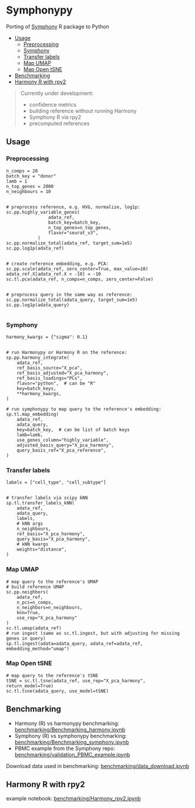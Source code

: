 <!-- omit in toc -->
# Symphonypy
Porting of [Symphony](https://github.com/immunogenomics/symphony) R package to Python

- [Usage](#usage)
  - [Preprocessing](#preprocessing)
  - [Symphony](#symphony)
  - [Transfer labels](#transfer-labels)
  - [Map UMAP](#map-umap)
  - [Map Open tSNE](#map-open-tsne)
- [Benchmarking](#benchmarking)
- [Harmony R with rpy2](#harmony-r-with-rpy2)

> Currently under development:
> - confidence metrics
> - building reference without running Harmony
> - Symphony R via rpy2
> - precomputed references

  
## Usage
### Preprocessing
```
n_comps = 20
batch_key = "donor"
lamb = 1
n_top_genes = 2000
n_neighbours = 10


# preprocess reference, e.g. HVG, normalize, log1p:
sc.pp.highly_variable_genes(
                adata_ref,
                batch_key=batch_key,
                n_top_genes=n_top_genes,
                flavor="seurat_v3",
            )
sc.pp.normalize_total(adata_ref, target_sum=1e5)
sc.pp.log1p(adata_ref)


# create reference embedding, e.g. PCA:
sc.pp.scale(adata_ref, zero_center=True, max_value=10)
adata_ref.X[adata_ref.X < -10] = -10
sc.tl.pca(adata_ref, n_comps=n_comps, zero_center=False)


# preprocess query in the same way as reference:
sc.pp.normalize_total(adata_query, target_sum=1e5)
sc.pp.log1p(adata_query)


```
### Symphony
```
harmony_kwargs = {"sigma": 0.1}


# run Harmonypy or Harmony R on the reference:
sp.pp.harmony_integrate(
    adata_ref,
    ref_basis_source="X_pca",
    ref_basis_adjusted="X_pca_harmony",
    ref_basis_loadings="PCs",
    flavor="python",  # can be "R"
    key=batch_keys,
    **harmony_kwargs,
)

# run symphonypy to map query to the reference's embedding:
sp.tl.map_embedding(
    adata_ref,
    adata_query,
    key=batch_key,  # can be list of batch keys
    lamb=lamb,
    use_genes_column="highly_variable",
    adjusted_basis_query="X_pca_harmony",
    query_basis_ref="X_pca_reference",
)
```
### Transfer labels
```
labels = ["cell_type", "cell_subtype"]


# transfer labels via scipy kNN
sp.tl.transfer_labels_kNN(
    adata_ref,
    adata_query,
    labels,
    # kNN args
    n_neighbours,
    ref_basis="X_pca_harmony",
    query_basis="X_pca_harmony",
    # kNN kwargs
    weights="distance",
)

```
### Map UMAP
```
# map query to the reference's UMAP
# build reference UMAP
sc.pp.neighbors(
    adata_ref,
    n_pcs=n_comps,
    n_neighbors=n_neighbours,
    knn=True,
    use_rep="X_pca_harmony"
)
sc.tl.umap(adata_ref)
# run ingest (same as sc.tl.ingest, but with adjusting for missing genes in query)
sp.tl.ingest(adata=adata_query, adata_ref=adata_ref, embedding_method="umap")

```
### Map Open tSNE
```
# map query to the reference's tSNE
tSNE = sc.tl.tsne(adata_ref, use_rep="X_pca_harmony", return_model=True)
sc.tl.tsne(adata_query, use_model=tSNE)
```

## Benchmarking
- Harmony (R) vs harmonypy benchmarking: [benchmarking/Benchmarking_harmony.ipynb](benchmarking/Benchmarking_harmony.ipynb)
- Symphony (R) vs symphonypy benchmarking: [benchmarking/Benchmarking_symphony.ipynb](benchmarking/Benchmarking_symphony.ipynb)
- PBMC example from the Symphony repo: [benchmarking/validation_PBMC_example.ipynb](benchmarking/validation_PBMC_example.ipynb)

Download data used in benchmarking: [benchmarking/data_download.ipynb](benchmarking/data_download.ipynb)

## Harmony R with rpy2
example notebook: [benchmarking/Harmony_rpy2.ipynb](benchmarking/Harmony_rpy2.ipynb)

